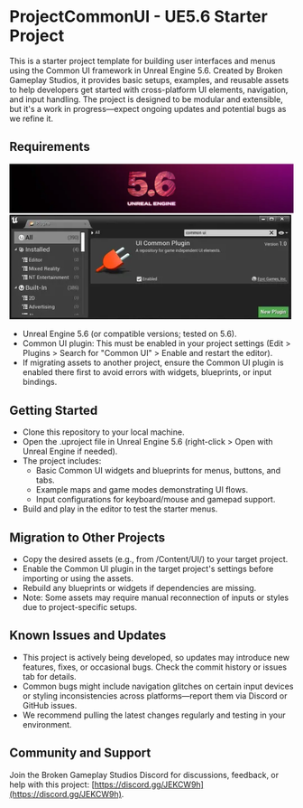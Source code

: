 # ProjectCommonUI - UE5.6 Starter Project
This is a starter project template for building user interfaces and menus using the Common UI framework in Unreal Engine 5.6. Created by Broken Gameplay Studios, it provides basic setups, examples, and reusable assets to help developers get started with cross-platform UI elements, navigation, and input handling. The project is designed to be modular and extensible, but it's a work in progress—expect ongoing updates and potential bugs as we refine it.

## Requirements
![](Docs/attachments/README-20250711T105120.webp)
![](Docs/attachments/README-20250711T105239.webp)
- Unreal Engine 5.6 (or compatible versions; tested on 5.6).
- Common UI plugin: This must be enabled in your project settings (Edit > Plugins > Search for "Common UI" > Enable and restart the editor).
- If migrating assets to another project, ensure the Common UI plugin is enabled there first to avoid errors with widgets, blueprints, or input bindings.

## Getting Started

- Clone this repository to your local machine.
- Open the .uproject file in Unreal Engine 5.6 (right-click > Open with Unreal Engine if needed).
- The project includes:
    - Basic Common UI widgets and blueprints for menus, buttons, and tabs.
    - Example maps and game modes demonstrating UI flows.
    - Input configurations for keyboard/mouse and gamepad support.
- Build and play in the editor to test the starter menus.

## Migration to Other Projects

- Copy the desired assets (e.g., from /Content/UI/) to your target project.
- Enable the Common UI plugin in the target project's settings before importing or using the assets.
- Rebuild any blueprints or widgets if dependencies are missing.
- Note: Some assets may require manual reconnection of inputs or styles due to project-specific setups.

## Known Issues and Updates

- This project is actively being developed, so updates may introduce new features, fixes, or occasional bugs. Check the commit history or issues tab for details.
- Common bugs might include navigation glitches on certain input devices or styling inconsistencies across platforms—report them via Discord or GitHub issues.
- We recommend pulling the latest changes regularly and testing in your environment.

## Community and Support
Join the Broken Gameplay Studios Discord for discussions, feedback, or help with this project: [https://discord.gg/JEKCW9h](https://discord.gg/JEKCW9h).